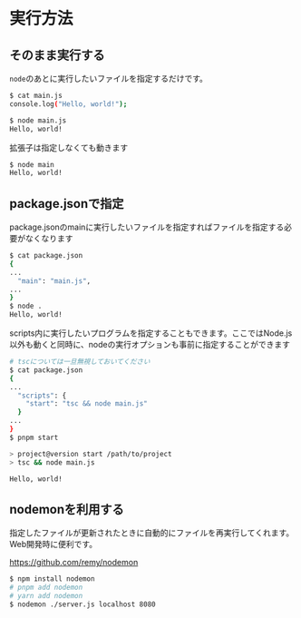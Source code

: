 # 実行方法

## そのまま実行する

`node`のあとに実行したいファイルを指定するだけです。

```bash
$ cat main.js
console.log("Hello, world!");

$ node main.js
Hello, world!
```

拡張子は指定しなくても動きます

```bash
$ node main
Hello, world!
```

## package.jsonで指定

package.jsonのmainに実行したいファイルを指定すればファイルを指定する必要がなくなります

```bash
$ cat package.json
{
...
  "main": "main.js",
...
}
$ node .
Hello, world!
```

scripts内に実行したいプログラムを指定することもできます。ここではNode.js以外も動くと同時に、nodeの実行オプションも事前に指定することができます

```bash
# tscについては一旦無視しておいてください
$ cat package.json
{
...
  "scripts": {
    "start": "tsc && node main.js"
  }
...
}
$ pnpm start

> project@version start /path/to/project
> tsc && node main.js

Hello, world!

```

## nodemonを利用する

指定したファイルが更新されたときに自動的にファイルを再実行してくれます。Web開発時に便利です。

<https://github.com/remy/nodemon>

```bash
$ npm install nodemon
# pnpm add nodemon
# yarn add nodemon
$ nodemon ./server.js localhost 8080
```
